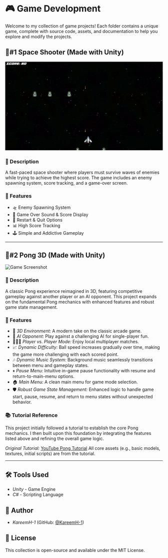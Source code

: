 # 🎮 Game Development

Welcome to my collection of game projects! Each folder contains a unique game, complete with source code, assets, and documentation to help you explore and modify the projects.

## 🌟#1 Space Shooter (Made with Unity)

![Game Screenshot](Unity/SpaceGame/images/Game.png)

### 📌 Description
A fast-paced space shooter where players must survive waves of enemies while trying to achieve the highest score. The game includes an enemy spawning system, score tracking, and a game-over screen.

### 🚀 Features
- 🛸 Enemy Spawning System
- 🎵 Game Over Sound & Score Display
- 🔄 Restart & Quit Options
- 📊 High Score Tracking
- 🕹 Simple and Addictive Gameplay

---

## 🌟#2 Pong 3D (Made with Unity)

![Game Screenshot](GameDevelopment\Unity\Pong3D\ScreenShots\Game.png) 

### 📌 Description
A classic Pong experience reimagined in 3D, featuring competitive gameplay against another player or an AI opponent. This project expands on the fundamental Pong mechanics with enhanced features and robust game state management.

### 🚀 Features
- 🧊 *3D Environment:* A modern take on the classic arcade game.
- 🤖 *AI Opponent:* Play against a challenging AI for single-player fun.
- 🧑‍🤝‍🧑 *Player vs. Player Mode:* Enjoy local multiplayer matches.
- 📈 *Dynamic Difficulty:* Ball speed increases gradually over time, making the game more challenging with each scored point.
- 🎶 *Dynamic Music System:* Background music seamlessly transitions between menu and gameplay states.
- ⏸ *Pause Menu:* Intuitive in-game pause functionality with resume and return-to-main-menu options.
- 🏠 *Main Menu:* A clean main menu for game mode selection.
- 🛡 *Robust Game State Management:* Enhanced logic to handle game start, pause, resume, and return to menu states without unexpected behavior.

### 📚 Tutorial Reference
This project initially followed a tutorial to establish the core Pong mechanics. I then built upon this foundation by integrating the features listed above and refining the overall game logic.

*Original Tutorial:* [YouTube Pong Tutorial](https://www.youtube.com/watch?v=b3xgCUlst88)
All core assets (e.g., basic models, textures, initial scripts) are from the tutorial.

---

## 🛠 Tools Used
- *Unity* - Game Engine
- *C#* - Scripting Language

## 👤 Author
- *KareemH-1* (GitHub: [@KareemH-1](https://github.com/KareemH-1))

## 📜 License
This collection is open-source and available under the MIT License.